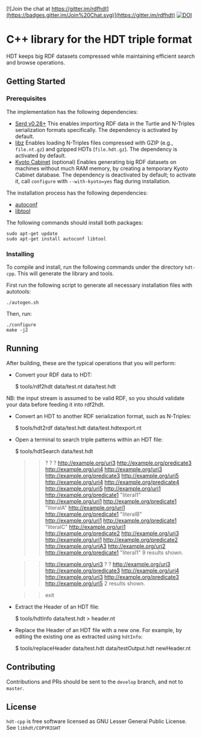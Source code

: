 [![Join the chat at https://gitter.im/rdfhdt](https://badges.gitter.im/Join%20Chat.svg)](https://gitter.im/rdfhdt)
[![DOI](https://zenodo.org/badge/DOI/10.5281/zenodo.580298.svg)](https://doi.org/10.5281/zenodo.580298)

# C++ library for the HDT triple format

HDT keeps big RDF datasets compressed while maintaining efficient search and browse operations.

## Getting Started
### Prerequisites

The implementation has the following dependencies:
- [Serd v0.28+](http://drobilla.net/software/serd/) This enables importing RDF data in the Turtle and N-Triples serialization formats specifically. The dependency is activated by default.
- [libz](http://www.zlib.net/) Enables loading N-Triples files compressed with GZIP (e.g., `file.nt.gz`) and gzipped HDTs (`file.hdt.gz`). The dependency is activated by default.
- [Kyoto Cabinet](http://fallabs.com/kyotocabinet/) (optional) Enables generating big RDF datasets on machines without much RAM memory, by creating a temporary Kyoto Cabinet database. The dependency is deactivated by default; to activate it, call `configure` with `--with-kyoto=yes` flag during installation.

The installation process has the following dependencies:

- [autoconf](https://www.gnu.org/software/autoconf/autoconf.html)
- [libtool](https://www.gnu.org/software/libtool/)

The following commands should install both packages:

    sudo apt-get update
    sudo apt-get install autoconf libtool

### Installing

To compile and install, run the following commands under the directory `hdt-cpp`. This will generate the library and tools.

First run the following script to generate all necessary installation files with autotools:

    ./autogen.sh

Then, run:

    ./configure
    make -j2

## Running

After building, these are the typical operations that you will perform:

- Convert your RDF data to HDT:

    $ tools/rdf2hdt data/test.nt data/test.hdt

NB: the input stream is assumed to be valid RDF, so you should validate your data before feeding it into rdf2hdt.

- Convert an HDT to another RDF serialization format, such as N-Triples:

    $ tools/hdt2rdf data/test.hdt data/test.hdtexport.nt

- Open a terminal to search triple patterns within an HDT file:

    $ tools/hdtSearch data/test.hdt
    >> ? ? ?
    http://example.org/uri3 http://example.org/predicate3 http://example.org/uri4
    http://example.org/uri3 http://example.org/predicate3 http://example.org/uri5
    http://example.org/uri4 http://example.org/predicate4 http://example.org/uri5
    http://example.org/uri1 http://example.org/predicate1 "literal1"
    http://example.org/uri1 http://example.org/predicate1 "literalA"
    http://example.org/uri1 http://example.org/predicate1 "literalB"
    http://example.org/uri1 http://example.org/predicate1 "literalC"
    http://example.org/uri1 http://example.org/predicate2 http://example.org/uri3
    http://example.org/uri1 http://example.org/predicate2 http://example.org/uriA3
    http://example.org/uri2 http://example.org/predicate1 "literal1"
    9 results shown.

    >> http://example.org/uri3 ? ?
    http://example.org/uri3 http://example.org/predicate3 http://example.org/uri4
    http://example.org/uri3 http://example.org/predicate3 http://example.org/uri5
    2 results shown.

    >> exit

- Extract the Header of an HDT file:

    $ tools/hdtInfo data/test.hdt > header.nt

- Replace the Header of an HDT file with a new one. For example, by editing the existing one as extracted using `hdtInfo`:

    $ tools/replaceHeader data/test.hdt data/testOutput.hdt newHeader.nt

## Contributing

Contributions and PRs should be sent to the `develop` branch, and not to `master`.

## License

`hdt-cpp` is free software licensed as GNU Lesser General Public License. See `libhdt/COPYRIGHT`
